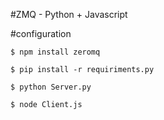 #ZMQ - Python + Javascript

#configuration

`$ npm install zeromq`

`$ pip install -r requiriments.py`

`$ python Server.py`

`$ node Client.js`